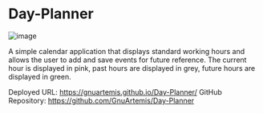 # Day-Planner

![image](https://user-images.githubusercontent.com/69055538/93635805-c3ea7a80-f9a7-11ea-971c-1cb0ee6d1bcd.png)

A simple calendar application that displays standard working hours and allows the user to add and save events for future reference.  The current hour is displayed in pink, past hours are displayed in grey, future hours are displayed in green.
 
Deployed URL: https://gnuartemis.github.io/Day-Planner/
GitHub Repository: https://github.com/GnuArtemis/Day-Planner